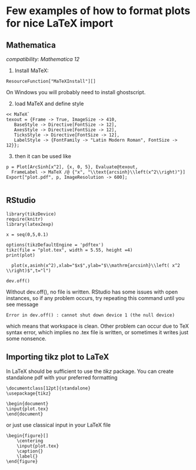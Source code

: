 # Few examples of how to format plots for nice LaTeX import

## Mathematica
*compatibility: Mathematica 12*
1) Install MaTeX:
```
ResourceFunction["MaTeXInstall"][]
```
On Windows you will probably need to install ghostscript.


2) load MaTeX and define style
```
<< MaTeX`
texout = {Frame -> True, ImageSize -> 410, 
   BaseStyle -> Directive[FontSize -> 12], 
   AxesStyle -> Directive[FontSize -> 12], 
   TicksStyle -> Directive[FontSize -> 12], 
   LabelStyle -> {FontFamily -> "Latin Modern Roman", FontSize -> 12}};
```
3) then it can be used like
```
p = Plot[ArcSinh[x^2], {x, 0, 5}, Evaluate@texout, 
  FrameLabel -> MaTeX /@ {"x", "\\text{arcsinh}\\left(x^2\\right)"}]
Export["plot.pdf", p, ImageResolution -> 600];
 
```

## RStudio

```
library(tikzDevice)
require(knitr)
library(latex2exp)

x = seq(0,5,0.1)

options(tikzDefaultEngine = 'pdftex')
tikz(file = "plot.tex", width = 5.55, height =4)
print(plot)

  plot(x,asinh(x^2),xlab="$x$",ylab="$\\mathrm{arcsinh}\\left( x^2 \\right)$",t="l")

dev.off() 
```
Without dev.off(), no file is written. RStudio has some issues with open instances, so if any problem occurs, try repeating this command until you see message
```
Error in dev.off() : cannot shut down device 1 (the null device)
```
which means that workspace is clean.
Other problem can occur due to TeX syntax error, which implies no .tex file is written, or sometimes it writes just some nonsence.

## Importing tikz plot to LaTeX

In LaTeX should be sufficient to use the *tikz* package.
You can create standalone pdf with your preferred formatting
```
\documentclass[12pt]{standalone}
\usepackage{tikz}

\begin{document}
\input{plot.tex}
\end{document}
```

or just use classical input in your LaTeX file
```
\begin{figure}[]
    \centering
    \input{plot.tex}
    \caption{}
    \label{}
\end{figure}
```
